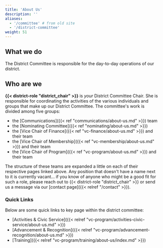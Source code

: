 ```yaml
---
title: 'About Us'
description: ''
aliases:
  - '/committee' # from old site
  - '/district-committee'
weight: 51
---
```


## What we do

The District Committee is responsible for the day-to-day operations of our district.

## Who are we

__{{< district-role "district_chair" >}}__ is _your_ District Committee Chair. She is responsible for coordinating the activities of the various individuals and groups that make up our District Committee. The committee's work is divided among five groups:

- the [Communications]({{< ref "communications/about-us.md" >}}) team
- the [Nominating Committee]({{< ref "nominating/about-us.md" >}})
- the [Vice Chair of Finance]({{< ref "vc-finance/about-us.md" >}}) and their team
- the [Vice Chair of Membership]({{< ref "vc-membership/about-us.md" >}}) and their team
- the [Vice Chair of Program]({{< ref "vc-program/about-us.md" >}}) and their team

The structure of these teams are expanded a little on each of their respective pages linked above. Any position that doesn't have a name next to it is currently vacant... if you know of anyone who might be a good fit for such a role, please reach out to {{< district-role "district_chair" >}} or send us a message via our [contact page]({{< relref "/contact" >}}).

### Quick Links

Below are some quick links to key page within the district committee:

- [Activities & Civic Service]({{< relref "vc-program/activities-civic-service/about-us.md" >}})
- [Advancement & Recognition]({{< relref "vc-program/advancement-recognition/about-us.md" >}})
- [Training]({{< relref "vc-program/training/about-us/index.md" >}})
